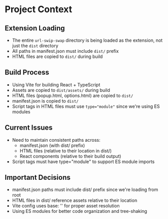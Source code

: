 # Project Context

## Extension Loading
- The entire `url-swip-swap` directory is being loaded as the extension, not just the `dist` directory
- All paths in manifest.json must include `dist/` prefix
- HTML files are copied to `dist/` during build

## Build Process
- Using Vite for building React + TypeScript
- Assets are copied to `dist/assets/` during build
- HTML files (popup.html, options.html) are copied to `dist/`
- manifest.json is copied to `dist/`
- Script tags in HTML files must use `type="module"` since we're using ES modules

## Current Issues
- Need to maintain consistent paths across:
  - manifest.json (with dist/ prefix)
  - HTML files (relative to their location in dist/)
  - React components (relative to their build output)
- Script tags must have type="module" to support ES module imports

## Important Decisions
- manifest.json paths must include dist/ prefix since we're loading from root
- HTML files in dist/ reference assets relative to their location
- Vite config uses base: '' for proper asset resolution
- Using ES modules for better code organization and tree-shaking 